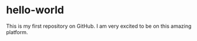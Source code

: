 # hello-world
This is my first repository on GitHub. I am very excited to be on this amazing platform.
